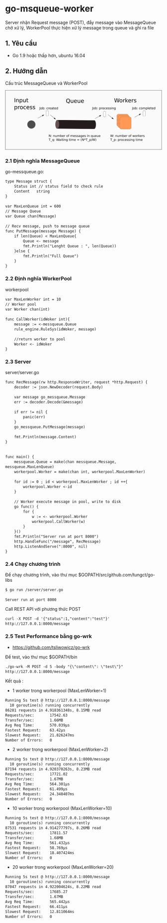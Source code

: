 # go-msqueue-worker

Server nhận Request message (POST), đẩy message vào MessageQueue chờ xử lý, WorkerPool thực hiện xử lý message trong queue và ghi ra file

## 1. Yêu cầu
- Go 1.9 hoặc thấp hơn, ubuntu 16.04

## 2. Hướng dẫn

Cấu trúc MessageQueue và WorkerPool 

![architecture introduction diagram](image/msq.png)

### 2.1 Định nghĩa MessageQueue
go-messqueue.go:

```
type Message struct {
	Status int // status field to check rule
	Content   string
}

var MaxLenQueue int = 600
// Message Queue
var Queue chan(Message)

// Recv message, push to message queue
func PutMessage(message Message) {
	if len(Queue) < MaxLenQueue{
		Queue <- message
		fmt.Println("Lenght Queue : ", len(Queue))
	}else {
		fmt.Println("Full Queue")
	}
}

```

### 2.2 Định nghĩa WorkerPool

workerpool

```
var MaxLenWorker int = 10
// Worker pool
var Worker chan(int)

func CallWorker(idWoker int){
	message := <-messqueue.Queue
	rule_engine.RuleSys(idWoker, message)

	//return worker to pool
	Worker <- idWoker
}

```

### 2.3 Server

server/server.go

```
func RecMessage(rw http.ResponseWriter, request *http.Request) {
	decoder := json.NewDecoder(request.Body)

	var message go_messqueue.Message
	err := decoder.Decode(&message)

	if err != nil {
		panic(err)
	}
	go_messqueue.PutMessage(message)

	fmt.Println(message.Content)
}


func main() {
	messqueue.Queue = make(chan messqueue.Message, messqueue.MaxLenQueue)
	workerpool.Worker = make(chan int, workerpool.MaxLenWorker)

	for id := 0 ; id < workerpool.MaxLenWorker ; id ++{
		workerpool.Worker <-id
	}

	// Worker execute message in pool, write to disk
	go func() {
		for {
			w := <- workerpool.Worker
			workerpool.CallWorker(w)
		}
	}()
	fmt.Println("Server run at port 8000")
	http.HandleFunc("/message", RecMessage)
	http.ListenAndServe(":8000", nil)
}

```

### 2.4 Chạy chương trình

Để chạy chương trình, vào thư mục $GOPATH/src/github.com/tungct/go-libs

```
$ go run /server/server.go

Server run at port 8000
```
Call REST API với phương thức POST

```
curl -X POST -d '{"status":1,"content":"test"}' http://127.0.0.1:8000/message
```
### 2.5 Test Performance bằng go-wrk

- https://github.com/tsliwowicz/go-wrk

Để test, vào thư mục $GOPATH/bin


```
./go-wrk -M POST -d 5 -body "{\"content\": \"test\"}" http://127.0.0.1:8000/message
```

Kết quả :

- 1 worker trong workerpool (MaxLenWorker=1)

```
Running 5s test @ http://127.0.0.1:8000/message
  10 goroutine(s) running concurrently
86281 requests in 4.918361348s, 8.15MB read
Requests/sec:		17542.63
Transfer/sec:		1.66MB
Avg Req Time:		570.039µs
Fastest Request:	63.42µs
Slowest Request:	21.826247ms
Number of Errors:	0
```

- 2 worker trong workerpool (MaxLenWorker=2)

```
Running 5s test @ http://127.0.0.1:8000/message
  10 goroutine(s) running concurrently
87194 requests in 4.920370263s, 8.23MB read
Requests/sec:		17721.02
Transfer/sec:		1.67MB
Avg Req Time:		564.301µs
Fastest Request:	61.499µs
Slowest Request:	24.348407ms
Number of Errors:	0
```

- 10 worker trong workerpool (MaxLenWorker=10)

```
Running 5s test @ http://127.0.0.1:8000/message
  10 goroutine(s) running concurrently
87531 requests in 4.914277797s, 8.26MB read
Requests/sec:		17811.57
Transfer/sec:		1.68MB
Avg Req Time:		561.432µs
Fastest Request:	58.769µs
Slowest Request:	18.407424ms
Number of Errors:	0

```

- 20 worker trong workerpool (MaxLenWorker=20)

```
Running 5s test @ http://127.0.0.1:8000/message
  10 goroutine(s) running concurrently
87047 requests in 4.922004624s, 8.22MB read
Requests/sec:		17685.27
Transfer/sec:		1.67MB
Avg Req Time:		565.442µs
Fastest Request:	66.411µs
Slowest Request:	12.811064ms
Number of Errors:	0

```
